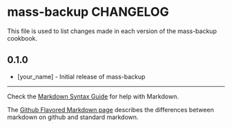 mass-backup CHANGELOG
=====================

This file is used to list changes made in each version of the mass-backup cookbook.

0.1.0
-----
- [your_name] - Initial release of mass-backup

- - -
Check the [Markdown Syntax Guide](http://daringfireball.net/projects/markdown/syntax) for help with Markdown.

The [Github Flavored Markdown page](http://github.github.com/github-flavored-markdown/) describes the differences between markdown on github and standard markdown.
